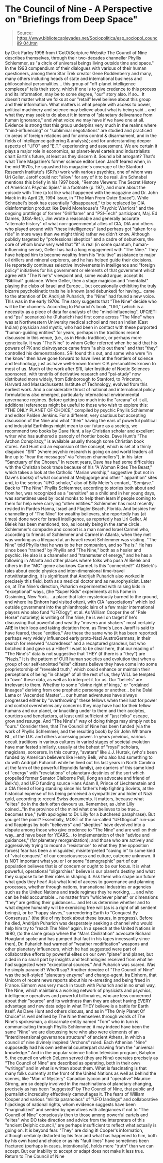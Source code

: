 # The Council of Nine - A Perspective on "Briefings from Deep Space"

> Source: https://www.bibliotecapleyades.net/Sociopolitica/esp_sociopol_council9_04.htm

by Dick Farley 1998
from t'CotO/Scripture Website
The Council of Nine describes themselves, through their two-decades channeller Phyllis Schlemmer, as "a circle of universal beings living outside time and space."
In the 1993 compendium of their dialogues with various of their human questioners, among them Star Trek creator Gene Roddenberry and many, many others including heads of state and international business and philosophical personalities... this group of "off-planet intelligence complexes" tells their story, which if one is to give credence to this process and its information, may be to some degree, "our" story also. If so...
It doesn't matter what we folks at our "retail" level believe about this group and their information. What matters is what people with access to power, political machinery and science may believe about what is being said... and what they may seek to do about it in terms of "planetary deliverance from human ignorance," and what voice we may have if we have one at all.
Evidence is strong that this group underpins very much in the realms where "mind-influencing" or "subliminal negotiations" are studied and practiced (in areas of foreign relations and for arms control & disarmament, and in the fields of intelligence gathering & analysis); and for understanding deeper aspects of "UFO" and "E.T." experiencing and assessment. We are certain it plays a major role in economics, as planet-level cartels and industrialists chart Earth's future, at least as they discern it.
Sound a bit arrogant? That's what Time Magazine's former science editor Leon Jaroff feared when, in the mid 1970s, he squashed his magazine's coverage of the Stanford Research Institute's (SRI's) work with various psychics, one of whom was Uri Geller. Jaroff could not "allow" for any of it to be real.
Jim Schnabel mentions this briefly in his 1997 book, "Remote Viewers: The Secret History of America's Psychic Spies" in a footnote (p. 197), and more about the episode with Time (a lot like what happened with the magazine and Dr. John Mack in its April 25, 1994 issue, in "The Man From Outer Space").
While Schnabel's book has essentially "disappeared," to be replaced by CIA disinformation product like David Morehouse's "Psychic Warriors" and the ongoing prattlings of former "Grillflame" and "PSI-Tech" participant, Maj. Ed Dames, (USA-Ret.), Jim wrote a reasonable and generally accurate "alternate history" of what non-governmental allies of CIA, DIA and others who played around with "these intelligences" (and perhaps got "taken for a ride" in more ways than we might think) rather we didn't know.
Although publicly targeted by "professional skeptics" and a cadre of debunkers, the core of whom know very well that "it" is real (in some quantum, human-influencing sense), Geller has had a long engagement with "The Nine." They have helped him to become wealthy from his "intuitive" assistance to major oil drillers and mineral explorers, and he has helped guide their decisions.
He reportedly continues selective involvements in intelligence and "foreign policy" initiatives for his government or elements of that government which agree with "The Nine's" viewpoint and, some would argue, accept its "Biblical" guidance.
When Geller, then a stage magician and "mentalist" playing the clubs of Israel and Europe... but occasionally exhibiting the truly bizarre psychokinetic traits he is known (and debunked) for having... came to the attention of Dr. Andrijah Puharich, the "Nine" had found a new voice. This was in the early 1970s. The story suggests that "The Nine" decide who will be the channels.
According to Puharich's book, "URI," (which is a necessity as a piece of data for analysts of the "mind-influencing", UFO/ETI and "psi" scenarios) he (Puharich) had first come across "The Nine" when was at Northwestern University medical school and met an Indian (East Indian) physician and mystic, who had been in contact with these purported "human-guiding entities" for years, perhaps in the traditions recent discussed in this venue, (i.e., as in Hindu tradition), or perhaps more generically.
It was "The Nine" to whom Geller referred when he said that his powers of PK and clairvoyance came from "a ship out there" and that "they" controlled his demonstrations. SRI found this out, and some who were "in the know" then have gone forward to have lives at the frontiers of science and technology, just as have well-known former CIA personalities known to most of us.
Much of the work after SRI, later Institute of Noetic Sciences sponsored, with tendrils of derivative research and "psi-study" now distributed more widely, from Edinborough to Stanford, to Princeton, Harvard and Massachussetts Institute of Technology, evolved from this earliest work. And a considerable thrust of national and international policy formulations also emerged, particularly international environmental governance regimes.
Before getting too much into the "arcana" of it all, additional references might be useful to those who wish to explore this:
"THE ONLY PLANET OF CHOICE," compiled by psychic Phyllis Schlemmer and editor Palden Jenkins.
For a different, very cautious but accepting discussion of the Nine and what "their" having the ears of powerful political and industrial Earthlings might mean to our future as a society, we recommend two books by Dave Hunt, a lay Christian scholar and excellent writer who has authored a panoply of frontier books.
Dave Hunt's "The Archon Conspiracy," is available usually through some Christian book stores. And Hunt did an expansion of the concept, which is set at a thinly disguised "SRI" (where psychic research is going on and world leaders all line up to "hear the messages" via "chosen channellers"), in his later "Sanctuary of the Chosen."
In recent years, Dave has had some difficulties with the Christian book trade because of his "A Woman Rides The Beast," which takes a look at the Catholic "Marian worship," suggestive (but not in Dave's books) of what occurred at Medjugorge and other " apparition" sites and, to the serious "UFO scholar," also of Billy Meier's contact, "Semjase."
Back to "The Nine"
Phyllis Schlemmer, according to stories both about and from her, was recognized as a "sensitive" as a child and in her young days, was sometimes used by local monks to help them learn if people coming to them for help were carrying "other entities."
Schlemmer has most recently resided in Pardes Hanna, Israel and Flagler Beach, Florida. And besides her channelling of "The Nine" for wealthy believers, she reportedly has (at times) done work for Israeli intelligence, as reportedly has Uri Geller.
Al Bielek has been mentioned, too, as loosely being in the same circle.
Schlemmer's compadre and consort is a man named Israel Carmel who, according to friends of Schlemmer and Carmel in Atlanta, when they met was working as a lifeguard at an Israeli resort Schlemmer was visiting. "The Nine" told Phyllis that he was to be her companion, and so "he is." He has since been "trained" by Phyllis and "The Nine," both as a healer and psychic. He also is a channeller and "transmuter of energy," and he has a following in Atlanta and other places where folks who push Al Bielek and others in the "MC" genre also know Carmel. Is this "connected?"
Al Bielek's tales about exotic physics and inter-dimensional time-travel notwithstanding, it is significant that Andrijah Puharich also worked in precisely this field, both as a medical doctor and as neurophysicist. Later on, at The Nine's direction, Puharich experimented with raising kids in "exceptional" ways, (the "Super Kids" experiments at his home in Ossinning, New York.. ..a place that later mysteriously burned to the ground, and where Ira Einhorn had visited often), with CIA "associations" which led outside government into the philanthropic lairs of a few major international players who also fund "UFOlogy", et al.
As William Cooper (he of "Pale Horse" notoriety) is writing of The Nine, he is well on target if he's discussing that powerful and wealthy "movers and shakers" most certainly ARE in their loop and taking dictation from, as Time's Leon Jaroff is said to have feared, these "entities." Are these the same who (it has been reported) perhaps very widely influenced early proto-Nazi AustroGermans, in their search for renewed "sacredness" and a recaptured grandeur, but who botched it and gave us a Hitler?
I want to be clear here, that our reading of "The Nine's" data is not suggestive that THEY (if there is a "they") are "Nazis." It is the pattern of OUR human societies and evolution that when a group of our self-anointed "elite" citizens believe they have come into some proprietorship of "revealed truth," which could enhance or maintain their perceptions of being "in charge" of all the rest of us, they WILL be tempted to "own" these data, as well as to interpret it for us. Our "beliefs" are irrelevant to them.
Whether to some "divine right of kings," or "ordained lineages" deriving from one prophetic personage or another... be he Dalai Lama or "Ascended Master"... our human adventures have always progressed either by "overthrowing" these fellows when their lust for power and control overwhelms any concerns they may have had for their fellow humans and our planet, or knuckling under to them and their acolytes, courtiers and benefactors, at least until sufficient of "just folks" escape, grow and resurge.
And "The Nine's" way of doing things may simply not be "ours."
Consider then, that The Council of Nine has been funded (via the work of Phyllis Schlemmer, and the resulting book) by Sir John Whitmore Bt., of the U.K. and others accessing power. In years previous, various occult traditions in various cultures in varied stages of societal evolution have manifested similarly, usually at the behest of "royal" scholars, magicians, sorcerers.
In this country, "avatars" like J.J. Hurtak, (who's been funded by American believers like Henry Belk, who also had something to do with Andrijah Puharich while he lived out his last years in North Carolina at the farm of the powerful Reynolds family), are carriers of this same kind of "energy" with "revelations" of planetary destinies of the sort which propelled former Senator Claiborne Pell, (long an advocate and friend of Belk's), and UFO funding source Hans Adam II, Prince of Liechtenstein and a CIA friend of long standing since his father's help fighting Soviets, at the historical expense of his being perceived a sympathizer and hider of Nazi gold, according to recent Swiss documents. It matters, because what "elites" do in the dark often devours us.
Remember, as John Lilly coined..."In the province of the mind what one believes to be true... becomes true," (with apologies to Dr. Lilly for a butchered paraphrase). But you get the point?
Essentially, MOST of the so-called "UFOlogical" run-ups and flappings by both "believers" and "skeptics" have devolved into a dispute among those who give credence to "The Nine" and are well on their way...and have been for YEARS... to implementation of their "advice and guidances," (for planetary reorganization); and those who are actively and aggressively trying to mount a "resistance" to what they (the opposition forces) fear has been a misguided, misinterpreted "caving in" to some kind of "viral conquest" of our consciousness and culture, outcome unknown.
It is NOT important what you or I or some "demographic" part of our population believes that is of concern or ought to be our focus. It is what powerful, operational "oligarchies" believe is our planet's destiny and what they suppose to be their roles in shaping it. Ask them who shape our future what gods they hear!
Ask what kind of access to governance and planning processes, whether through nations, transnational industries or agencies such as the United Nations and trade regimes they're working, ... and who can be held accountable... no matter from "whichever planet" or dimensions "they" are getting their guidances... and let us determine whether and to what degree humanity will be exercising free will (as is a right of all sentient beings), or be "happy slaves," surrendering Earth to "Conquest By Consensus," (the title of my book about these issues, in progress).
Before he died, Andrijah Puharich was desperately seeking a channel who would help him try to "reach The Nine" again. In a speech at the United Nations in 1980, (to the same group where the "Mars Civilization" advocate Richard Hoagland spoke and has pumped that fact in his tapes incessantly since then), Dr. Puharich had warned of "weather modification" weapons and other planetary influencers, which he had suggested were part of collaborative efforts by powerful elites on our own "plane" and planet, but aided in no small part by insights and technologies received from what he had suggested were "exceptional sources." And Puharich was scared. Was he simply paranoid? Who'll say?
Another devotee of "The Council of Nine" was the self-styled "planetary enzyme" and change-agent, Ira Einhorn, that Unicorn of recent news reports about his re-arresting and being freed in France. Einhorn was very much in touch with Puharich and in no small way, The Nine, which maintains a working network of physicists and psychics, intelligence operatives and powerful billionaires, who are less concerned about their "source" and its weirdness than they are about having EVERY advantage and new data edge in what THEY believe is a battle for Earth itself.
As Dave Hunt and others discuss, and as in "The Only Planet Of Choice" is well defined by The Nine themselves through words of The Nine's spokesman, a discarnate entity named "Tom" who in turn is communicating through Phyllis Schlemmer, it may indeed have been the same "Nine" we are discussing here who also were elements of an "interdimensional governance structure" of ancient Athens, in which a council of nine divinely inspired "Archons" ruled. Each Athenian "Nine" supposedly had his own aetherial counterpart drawing from the "universal knowledge."
And in the popular science fiction television program, Babylon 5, the council on which DeLenn served (they are Nine) operates precisely as "The Council of Nine" are described as operating, both in their own "writings" and in what is written about them.
What is fascinating is that many folks currently at the front of the United Nations as well as behind the scenes, like "Man of Mystery" Canadian tycoon and "operative" Maurice Strong, are so deeply involved in the machinations of planetary changing, precisely as has been "suggested" by The Council of Nine, that public and journalistic incredulity effectively camouflages it.
The fears of William Cooper and various "militia paranoiacs" of "UFO landings" and collaborative hijackings of national rights, whom evidence suggests have been "marginalized" and seeded by operatives with allegiances if not to "The Council of Nine" consciously then to those among powerful cartels and "elites" who DO take direction and advice from the interpreters of this "ancient Delphic council," are perhaps insufficient to reflect what actually is going on. It is beyond fear.
"They" are doing it!
Cooper's information, although certainly distorted by his fear and what has happened to him, both by his own hand and choice or as his "fault lines" have sometimes been fractured (perhaps in cases, intentionally), holds more "truth" than we can accept.
But our inability to accept or adapt does not make it less true.
Return to The Council of Nine
